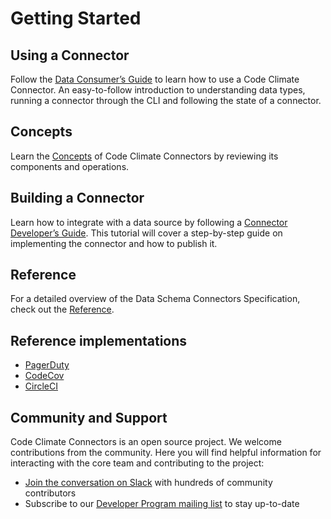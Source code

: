 # Getting Started

## Using a Connector

Follow the [Data Consumer’s Guide](./data_consumer_guide.md)
to learn how to use a Code Climate Connector. An easy-to-follow introduction
to understanding data types, running a connector through the CLI and following
the state of a connector.

## Concepts

Learn the [Concepts](./concepts.md) of Code Climate Connectors by
reviewing its components and operations.

## Building a Connector

Learn how to integrate with a data source by following
a [Connector Developer’s Guide](./connector_developer_guide.md).
This tutorial will cover a step-by-step guide on implementing the connector
and how to publish it.

## Reference

For a detailed overview of the Data Schema Connectors Specification,
check out the [Reference](./reference.md).

## Reference implementations

- [PagerDuty](https://github.com/codeclimate/codeclimate-connector-pagerduty)
- [CodeCov](https://github.com/codeclimate/codeclimate-connector-codecov)
- [CircleCI](https://github.com/codeclimate/codeclimate-connector-circleci)

## Community and Support

Code Climate Connectors is an open source project. We welcome contributions
from the community. Here you will find helpful information for interacting
with the core team and contributing to the project:

* [Join the conversation on Slack](https://slack.codeclimate.com/) with
hundreds of community contributors
* Subscribe to our [Developer Program mailing list](https://codeclimate.com/dev_form/)
to stay up-to-date
